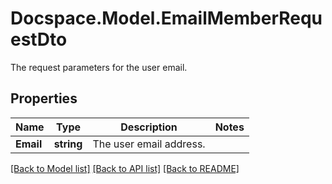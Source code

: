 # Docspace.Model.EmailMemberRequestDto
The request parameters for the user email.

## Properties

Name | Type | Description | Notes
------------ | ------------- | ------------- | -------------
**Email** | **string** | The user email address. | 

[[Back to Model list]](../README.md#documentation-for-models) [[Back to API list]](../README.md#documentation-for-api-endpoints) [[Back to README]](../README.md)

